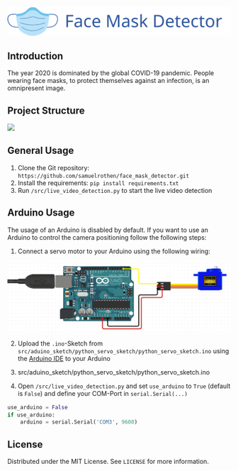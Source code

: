 ![](logo/face_mask_detector_logo.svg)

## Introduction

The year 2020 is dominated by the global COVID-19 pandemic. People wearing face masks, to protect themselves against an infection, is an omnipresent image.



## Project Structure

![](docs/img/ps_full_dark.svg)






## General Usage

1. Clone the Git repository: `https://github.com/samuelrothen/face_mask_detector.git`
2. Install the requirements: `pip install requirements.txt`
3. Run `/src/live_video_detection.py` to start the live video detection



## Arduino Usage
The usage of an Arduino is disabled by default. If you want to use an Arduino to control the camera positioning follow the following steps:

1. Connect a servo motor to your Arduino using the following wiring:

![](docs/img/arduino_circuit.PNG)

2. Upload the `.ino`-Sketch from `src/aduino_sketch/python_servo_sketch/python_servo_sketch.ino` using the [Arduino IDE](https://www.arduino.cc/en/software) to your Arduino

3. src/aduino_sketch/python_servo_sketch/python_servo_sketch.ino
4.  Open `/src/live_video_detection.py` and set `use_arduino` to `True` (default is `False`)  and define your COM-Port in `serial.Serial(...)`

```python
use_arduino = False
if use_arduino:
    arduino = serial.Serial('COM3', 9600)
```



## License

Distributed under the MIT License. See `LICENSE` for more information.


